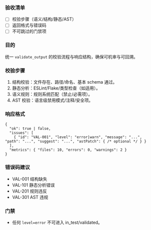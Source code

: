 ### 验收清单
- [ ] 校验步骤（语义/结构/静态/AST）
- [ ] 返回格式与错误码
- [ ] 不可跳过的门禁项

### 目的
统一 `validate_output` 的校验流程与响应结构，确保可机审与可回溯。

### 校验步骤
1. 结构校验：文件存在、路径/命名、基本 schema 通过。
2. 静态分析：ESLint/Flake/类型检查（如适用）。
3. 语义规则：规则系统匹配（禁止/必需项）。
4. AST 校验：语言级禁用模式/注释/安全项。

### 响应格式
```
{
  "ok": true | false,
  "issues": [
    { "id": "VAL-001", "level": "error|warn", "message": "...", "path": "...", "suggest": "...", "astPatch": { /* optional */ } }
  ],
  "metrics": { "files": 10, "errors": 0, "warnings": 2 }
}
```

### 错误码建议
- VAL-001 结构缺失
- VAL-101 静态分析错误
- VAL-201 规则违反
- VAL-301 AST 违规

### 门禁
- 任何 `level=error` 不可进入 in_test/validated。
